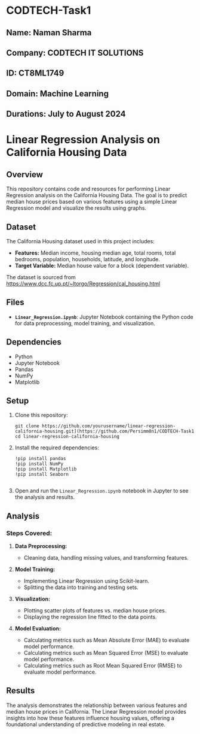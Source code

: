 # CODTECH-Task1
## Name: Naman Sharma
## Company: CODTECH IT SOLUTIONS
## ID: CT8ML1749
## Domain: Machine Learning
## Durations: July to August 2024

# Linear Regression Analysis on California Housing Data

## Overview
This repository contains code and resources for performing Linear Regression analysis on the California Housing Data. The goal is to predict median house prices based on various features using a simple Linear Regression model and visualize the results using graphs.

## Dataset
The California Housing dataset used in this project includes:
- **Features:** Median income, housing median age, total rooms, total bedrooms, population, households, latitude, and longitude.
- **Target Variable:** Median house value for a block (dependent variable).

The dataset is sourced from https://www.dcc.fc.up.pt/~ltorgo/Regression/cal_housing.html

## Files
- **`Linear_Regression.ipynb`**: Jupyter Notebook containing the Python code for data preprocessing, model training, and visualization.


## Dependencies
- Python 
- Jupyter Notebook
- Pandas
- NumPy
- Matplotlib

## Setup
1. Clone this repository:
   ```
   git clone https://github.com/yourusername/linear-regression-california-housing.git](https://github.com/Persimm0n1/CODTECH-Task1
   cd linear-regression-california-housing
   ```

2. Install the required dependencies:
   ```
   !pip install pandas
   !pip install NumPy
   !pip install Matplotlib
   !pip install Seaborn


3. Open and run the `Linear_Regression.ipynb` notebook in Jupyter to see the analysis and results.

## Analysis
### Steps Covered:
1. **Data Preprocessing:**
   - Cleaning data, handling missing values, and transforming features.
   
2. **Model Training:**
   - Implementing Linear Regression using Scikit-learn.
   - Splitting the data into training and testing sets.

3. **Visualization:**
   - Plotting scatter plots of features vs. median house prices.
   - Displaying the regression line fitted to the data points.

4. **Model Evaluation:**
   - Calculating metrics such as Mean Absolute Error (MAE) to evaluate model performance.
   - Calculating metrics such as Mean Squared Error (MSE) to evaluate model performance.
   - Calculating metrics such as Root Mean Squared Error (RMSE) to evaluate model performance.

## Results
The analysis demonstrates the relationship between various features and median house prices in California. The Linear Regression model provides insights into how these features influence housing values, offering a foundational understanding of predictive modeling in real estate.
